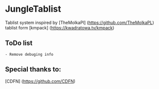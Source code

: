 # JungleTablist

Tablist system inspired by [TheMolkaPl] (https://github.com/TheMolkaPL) tablist form [kmpack] (https://kwadratowa.tv/kmpack)

## ToDo list

```
- Remove debuging info
```
## Special thanks to:
[CDFN] (https://github.com/CDFN)

